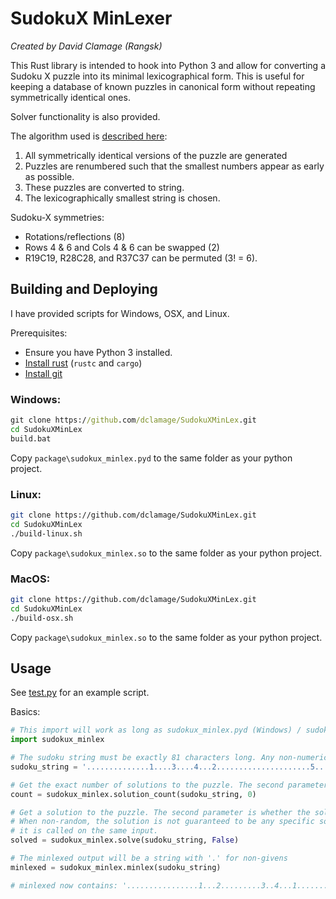 # SudokuX MinLexer

*Created by David Clamage (Rangsk)*

This Rust library is intended to hook into Python 3 and allow for converting a Sudoku X puzzle into its minimal lexicographical form. This is useful for keeping a database of known puzzles in canonical form without repeating symmetrically identical ones.

Solver functionality is also provided.

The algorithm used is [described here](http://www.sudocue.net/minx.php):  
1. All symmetrically identical versions of the puzzle are generated
2. Puzzles are renumbered such that the smallest numbers appear as early as possible.
3. These puzzles are converted to string.
4. The lexicographically smallest string is chosen.

Sudoku-X symmetries:   
 - Rotations/reflections (8)
 - Rows 4 & 6 and Cols 4 & 6 can be swapped (2)
 - R19C19, R28C28, and R37C37 can be permuted (3! = 6).

## Building and Deploying

I have provided scripts for Windows, OSX, and Linux.

Prerequisites:
 - Ensure you have Python 3 installed.
 - [Install rust](https://doc.rust-lang.org/cargo/getting-started/installation.html) (`rustc` and `cargo`)
 - [Install git](https://www.atlassian.com/git/tutorials/install-git)

### Windows: 

```cmd
git clone https://github.com/dclamage/SudokuXMinLex.git
cd SudokuXMinLex
build.bat
```

Copy `package\sudokux_minlex.pyd` to the same folder as your python project.

### Linux:

```sh
git clone https://github.com/dclamage/SudokuXMinLex.git
cd SudokuXMinLex
./build-linux.sh
```

Copy `package\sudokux_minlex.so` to the same folder as your python project.


### MacOS:

```sh
git clone https://github.com/dclamage/SudokuXMinLex.git
cd SudokuXMinLex
./build-osx.sh
```


Copy `package\sudokux_minlex.so` to the same folder as your python project.

## Usage

See [test.py](package/test.py) for an example script.

Basics:

```py
# This import will work as long as sudokux_minlex.pyd (Windows) / sudokux_minlex.so (OSX/Linux) are in the same folder as the script.
import sudokux_minlex

# The sudoku string must be exactly 81 characters long. Any non-numerical digit is treated as a non-given.
sudoku_string = '..............1....3....4...2.....................5......34....1.6....7....8.....'

# Get the exact number of solutions to the puzzle. The second parameter is a maximum number of solutions to return, or 0 for no limit.
count = sudokux_minlex.solution_count(sudoku_string, 0)

# Get a solution to the puzzle. The second parameter is whether the solution should be random (different every time).
# When non-random, the solution is not guaranteed to be any specific solution, but it will be consistent every time
# it is called on the same input.
solved = sudokux_minlex.solve(sudoku_string, False)

# The minlexed output will be a string with '.' for non-givens
minlexed = sudokux_minlex.minlex(sudoku_string)

# minlexed now contains: '................1...2.........3..4...1.......56............7.6...8........4......'

```
